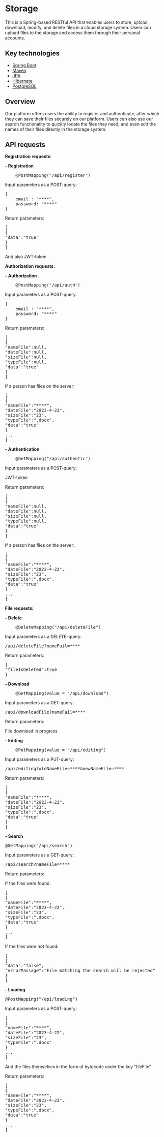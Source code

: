 # Storage
This is a Spring-based RESTful API that enables users to store, upload, download, modify, and delete files in a cloud storage system. Users can upload files to the storage and access them through their personal accounts.

## Key technologies
- [Spring Boot](https://spring.io/)
- [Maven](https://maven.apache.org/)
- [JPA](https://spring.io/projects/spring-data-jpa)
- [Hibernate](https://hibernate.org/)
- [PostgreSQL](https://www.postgresql.org)

## Overview
Our platform offers users the ability to register and authenticate, after which they can save their files securely on our platform. Users can also use our search functionality to quickly locate the files they need, and even edit the names of their files directly in the storage system.

## API requests

**Registration requests:**

**- Registration**
<pre>
    @PostMapping("/api/register")
</pre>

Input parameters as a POST-query:
<pre>
{
    email : "****",
    password: "****"
}
</pre>
Return parameters:
<pre>
[
{
"data":"true"
}
]
</pre>
And also JWT-token

**Authorization requests:**

**- Authorization**
<pre>
    @PostMapping("/api/auth")
</pre>

Input parameters as a POST-query:
<pre>
{
    email : "****",
    password: "****"
}
</pre>
Return parameters:
<pre>
[
{
"nameFile":null,
"dateFile":null,
"sizeFile":null,
"typeFile":null,
"data":"true"
}
]
</pre>
If a person has files on the server:
<pre>
[
{
"nameFile":"****",
"dateFile":"2023-4-22",
"sizeFile":"23",
"typeFile":".docx",
"data":"true"
}
...
]
</pre>

**- Authentication**
<pre>
    @GetMapping("/api/authentic")
</pre>
Input parameters as a POST-query:

JWT-token

Return parameters:
<pre>
[
{
"nameFile":null,
"dateFile":null,
"sizeFile":null,
"typeFile":null,
"data":"true"
}
]
</pre>
If a person has files on the server:
<pre>
[
{
"nameFile":"****",
"dateFile":"2023-4-22",
"sizeFile":"23",
"typeFile":".docx",
"data":"true"
}
...
]
</pre>

**File requests:**

**- Delete**
<pre>
    @DeleteMapping("/api/deleteFile")
</pre>
Input parameters as a DELETE-query:
<pre>
/api/deleteFile?nameFail=****
</pre>
Return parameters:
<pre>
{
"fileIsDeleted":true
}
</pre>

**- Download**
<pre>
    @GetMapping(value = "/api/download")
</pre>
Input parameters as a GET-query:
<pre>
/api/downloadFile?nameFail=****
</pre>
Return parameters:

File download in progress

**- Editing**
<pre>
    @PutMapping(value = "/api/editing")
</pre>
Input parameters as a PUT-query:
<pre>
/api/editing?oldNameFile=****&newNameFile=****
</pre>
Return parameters:
<pre>
[
{
"nameFile":"****",
"dateFile":"2023-4-22",
"sizeFile":"23",
"typeFile":".docx",
"data":"true"
}
]
</pre>

**- Search**
<pre>
@GetMapping("/api/search")
</pre>
Input parameters as a GET-query:
<pre>
/api/search?nameFile=****
</pre>
Return parameters:

If the files were found:
<pre>
[
{
"nameFile":"****",
"dateFile":"2023-4-22",
"sizeFile":"23",
"typeFile":".docx",
"data":"true"
}
...
]
</pre>

If the files were not found:
<pre>
[
{
"data":"false",
"errorMassage":"File matching the search will be rejected"
}
]
</pre>

**- Loading**
<pre>
@PostMapping("/api/loading")
</pre>
Input parameters as a POST-query:
<pre>
[
{
"nameFile":"****",
"dateFile":"2023-4-22",
"sizeFile":"23",
"typeFile":".docx"
}
...
]
</pre>

And the files themselves in the form of bytecode under the key "fileFile"

Return parameters:
<pre>
[
{
"nameFile":"****",
"dateFile":"2023-4-22",
"sizeFile":"23",
"typeFile":".docx",
"data":"true"
}
...
]
</pre>












